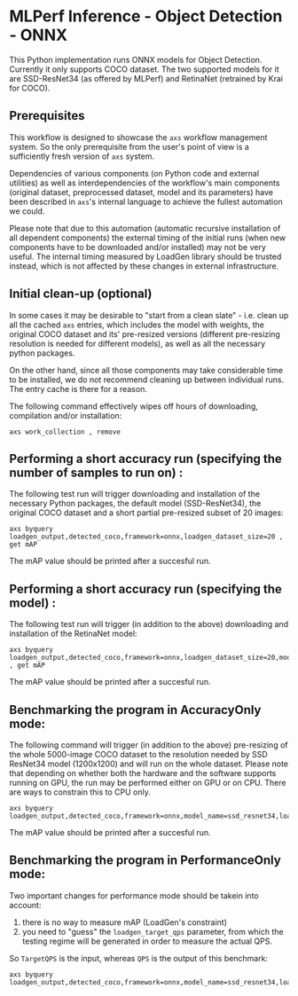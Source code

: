 # MLPerf Inference - Object Detection - ONNX

This Python implementation runs ONNX models for Object Detection. Currently it only supports COCO dataset.
The two supported models for it are SSD-ResNet34 (as offered by MLPerf) and RetinaNet (retrained by Krai for COCO).

## Prerequisites

This workflow is designed to showcase the `axs` workflow management system.
So the only prerequisite from the user's point of view is a sufficiently fresh version of `axs` system.

Dependencies of various components (on Python code and external utilities) as well as interdependencies of the workflow's main components (original dataset, preprocessed dataset, model and its parameters) have been described in `axs`'s internal language to achieve the fullest automation we could.

Please note that due to this automation (automatic recursive installation of all dependent components) the external timing of the initial runs (when new components have to be downloaded and/or installed) may not be very useful. The internal timing measured by LoadGen library should be trusted instead, which is not affected by these changes in external infrastructure.


## Initial clean-up (optional)

In some cases it may be desirable to "start from a clean slate" - i.e. clean up all the cached `axs` entries,
which includes the model with weights, the original COCO dataset and its' pre-resized versions
(different pre-resizing resolution is needed for different models), as well as all the necessary python packages.

On the other hand, since all those components may take considerable time to be installed, we do not recommend cleaning up between individual runs.
The entry cache is there for a reason.

The following command effectively wipes off hours of downloading, compilation and/or installation:
```
axs work_collection , remove
```


## Performing a short accuracy run (specifying the number of samples to run on) :

The following test run will trigger downloading and installation of the necessary Python packages, the default model (SSD-ResNet34), the original COCO dataset and a short partial pre-resized subset of 20 images:
```
axs byquery loadgen_output,detected_coco,framework=onnx,loadgen_dataset_size=20 , get mAP
```
The mAP value should be printed after a succesful run.


## Performing a short accuracy run (specifying the model) :

The following test run will trigger (in addition to the above) downloading and installation of the RetinaNet model:
```
axs byquery loadgen_output,detected_coco,framework=onnx,loadgen_dataset_size=20,model_name=retinanet , get mAP
```
The mAP value should be printed after a succesful run.


## Benchmarking the program in AccuracyOnly mode:

The following command will trigger (in addition to the above) pre-resizing of the whole 5000-image COCO dataset to the resolution needed by SSD ResNet34 model (1200x1200) and will run on the whole dataset. Please note that depending on whether both the hardware and the software supports running on GPU, the run may be performed either on GPU or on CPU.
There are ways to constrain this to CPU only.
```
axs byquery loadgen_output,detected_coco,framework=onnx,model_name=ssd_resnet34,loadgen_dataset_size=5000,loadgen_buffer_size=100,loadgen_scenario=Offline
```
The mAP value should be printed after a succesful run.


## Benchmarking the program in PerformanceOnly mode:

Two important changes for performance mode should be takein into account:
1. there is no way to measure mAP (LoadGen's constraint)
2. you need to "guess" the `loadgen_target_qps` parameter, from which the testing regime will be generated in order to measure the actual QPS.

So `TargetQPS` is the input, whereas `QPS` is the output of this benchmark:
```
axs byquery loadgen_output,detected_coco,framework=onnx,model_name=ssd_resnet34,loadgen_dataset_size=5000,loadgen_buffer_size=100,loadgen_scenario=Offline,loadgen_mode=PerformanceOnly,loadgen_target_qps=32,verbosity=1
```
